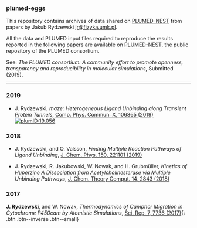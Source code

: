### plumed-eggs
This repository contains archives of data shared on 
[PLUMED-NEST](https://www.plumed-nest.org) from papers by Jakub Rydzewski 
<jr@fizyka.umk.pl>.

All the data and PLUMED input files required to reproduce the results reported in 
the following papers are available on [PLUMED-NEST](https://www.plumed-nest.org), 
the public repository of the PLUMED consortium.

See: *The PLUMED consortium: A community effort to promote openness,
transparency and reproducibility in molecular simulations*, Submitted (2019).

-------------------------------------------------------------

### 2019
* J. Rydzewski, *maze: Heterogeneous Ligand Unbinding along Transient Protein Tunnels*, [Comp. Phys. Commun. X, 106865 (2019)](https://doi.org/10.1016/j.cpc.2019.106865)[![plumID:19.056](https://www.plumed-nest.org/eggs/19/056/badge.svg)](https://www.plumed-nest.org/eggs/19/056/)  

### 2018
* J. Rydzewski, and O. Valsson, *Finding Multiple Reaction Pathways of Ligand Unbinding*, [J. Chem. Phys. 150, 221101 (2019)](https://doi.org/10.1063/1.5108638)  

* J. Rydzewski, R. Jakubowski, W. Nowak, and H. Grubmüller, *Kinetics of Huperzine A Dissociation from Acetylcholinesterase via Multiple Unbinding Pathways*, [J. Chem. Theory Comput. 14, 2843 (2018)](https://doi.org/10.1021/acs.jctc.8b00173)  

### 2017
__J. Rydzewski__, and W. Nowak, *Thermodynamics of Camphor Migration in Cytochrome P450cam by Atomistic Simulations*, [Sci. Rep. 7, 7736 (2017)](https://doi.org/10.1038/s41598-017-07993-0){: .btn .btn--inverse .btn--small}
